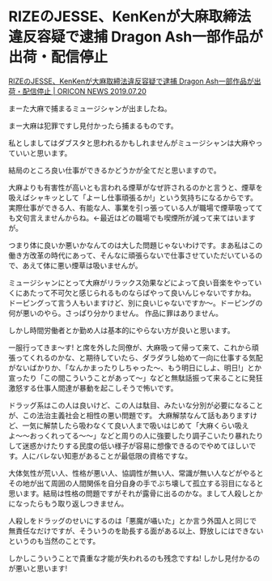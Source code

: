 # RIZEのJESSE、KenKenが大麻取締法違反容疑で逮捕 Dragon Ash一部作品が出荷・配信停止 
[RIZEのJESSE、KenKenが大麻取締法違反容疑で逮捕 Dragon Ash一部作品が出荷・配信停止 | ORICON NEWS 2019.07.20](https://www.oricon.co.jp/news/2140611/)

まーた大麻で捕まるミュージシャンが出ましたね。

まー大麻は犯罪ですし見付かったら捕まるものです。

私としましてはダブスタと思われるかもしれませんがミュージシャンは大麻やっていいと思います。

結局のところ良い仕事ができるかどうかが全てだと思いますので。

大麻よりも有害性が高いとも言われる煙草がなぜ許されるのかと言うと、煙草を吸えばシャキッとして「よーし仕事頑張るか!」という気持ちになるからです。実際仕事ができる人、有能な人、事業を引っ張っている人が職場で煙草吸ってても文句言えませんからね。←最近はどの職場でも喫煙所が減って来てはいますが。

つまり体に良いか悪いかなんてのは大した問題じゃないわけです。まあ私はこの働き方改革の時代にあって、そんなに頑張らないで仕事させていただいているので、あえて体に悪い煙草は吸いませんが。

ミュージシャンにとって大麻がリラックス効果などによって良い音楽をやっていくにあたって不可欠と感じられるものならばやって良いんじゃないですかね。
ドーピングって言う人もいますけど、別に良いじゃないですか〜。ドーピングの何が悪いのやら。さっぱり分かりません。
作品に罪はありません。

しかし時間労働者とか勤め人は基本的にやらない方が良いと思います。

一服行ってきま〜す! と席を外した同僚が、大麻吸って帰って来て、これから頑張ってくれるのかな、と期待していたら、ダラダラし始めて一向に仕事する気配がないばかりか、「なんかまったりしちゃった〜、もう明日にしよ、明日!」とか宣ったり「この間こういうことがあって〜」などと無駄話振って来ることに発狂激怒する仕事人間達が暴動を起こしそうで怖いです。

ドラッグ系はこの人は良いけど、この人は駄目、みたいな分別が必要になることが、この法治主義社会と相性の悪い問題です。
大麻解禁なんて話もありますけど、一気に解禁したら吸わなくて良い人まで吸いはじめて「大麻くらい吸えよ〜〜おっくれってる〜〜」などと周りの人に強要したり調子こいたり暴れたりして迷惑かけたりする民度の低い様子が容易に想像できるのでやめてほしいです。人にバレない知恵があることが最低限の資格ですな。

大体気性が荒い人、性格が悪い人、協調性が無い人、常識が無い人などがやるとその地が出て周囲の人間関係を自分自身の手でぶち壊して孤立する羽目になると思います。結局は性格の問題ですがそれが露骨に出るのかな。まして人殺しとかになったらもう取り返しつきません。

人殺しをドラッグのせいにするのは「悪魔が囁いた」とか言う外国人と同じで無責任なだけですが、そういうのを助長する面がある以上、野放しにはできないというのも当然のことです。

しかしこういうことで貴重な才能が失われるのも残念ですね!
しかし見付かるのが悪いと思います!
